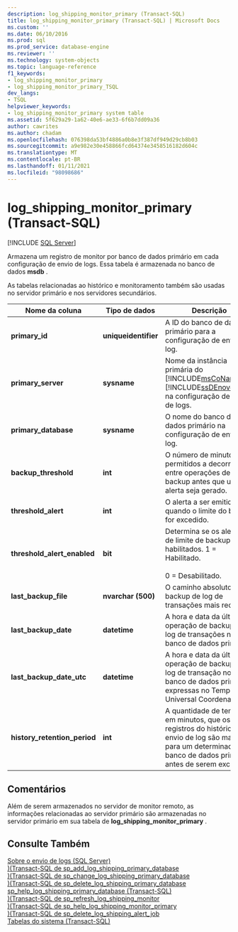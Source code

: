 ```yaml
---
description: log_shipping_monitor_primary (Transact-SQL)
title: log_shipping_monitor_primary (Transact-SQL) | Microsoft Docs
ms.custom: ''
ms.date: 06/10/2016
ms.prod: sql
ms.prod_service: database-engine
ms.reviewer: ''
ms.technology: system-objects
ms.topic: language-reference
f1_keywords:
- log_shipping_monitor_primary
- log_shipping_monitor_primary_TSQL
dev_langs:
- TSQL
helpviewer_keywords:
- log_shipping_monitor_primary system table
ms.assetid: 5f629a29-1a62-40e6-ae33-6f6b7dd09a36
author: cawrites
ms.author: chadam
ms.openlocfilehash: 076398da53bf4886a0b8e3f387df949d29cb8b03
ms.sourcegitcommit: a9e982e30e458866fcd64374e3458516182d604c
ms.translationtype: MT
ms.contentlocale: pt-BR
ms.lasthandoff: 01/11/2021
ms.locfileid: "98098686"
---
```

# <a name="log_shipping_monitor_primary-transact-sql"></a>log_shipping_monitor_primary (Transact-SQL)
[!INCLUDE [SQL Server](../../includes/applies-to-version/sqlserver.md)]

  Armazena um registro de monitor por banco de dados primário em cada configuração de envio de logs. Essa tabela é armazenada no banco de dados **msdb** .  
  
 As tabelas relacionadas ao histórico e monitoramento também são usadas no servidor primário e nos servidores secundários.   
  
|Nome da coluna|Tipo de dados|Descrição|  
|-----------------|---------------|-----------------|  
|**primary_id**|**uniqueidentifier**|A ID do banco de dados primário para a configuração de envio de log.|  
|**primary_server**|**sysname**|Nome da instância primária do [!INCLUDE[msCoName](../../includes/msconame-md.md)] [!INCLUDE[ssDEnoversion](../../includes/ssdenoversion-md.md)] na configuração de envio de logs.|  
|**primary_database**|**sysname**|O nome do banco de dados primário na configuração de envio de log.|  
|**backup_threshold**|**int**|O número de minutos permitidos a decorrer entre operações de backup antes que um alerta seja gerado.|  
|**threshold_alert**|**int**|O alerta a ser emitido quando o limite do backup for excedido.|  
|**threshold_alert_enabled**|**bit**|Determina se os alertas de limite de backup foram habilitados. 1 = Habilitado.<br /><br /> 0 = Desabilitado.|  
|**last_backup_file**|**nvarchar (500)**|O caminho absoluto de backup de log de transações mais recente.|  
|**last_backup_date**|**datetime**|A hora e data da última operação de backup de log de transações no banco de dados primário.|  
|**last_backup_date_utc**|**datetime**|A hora e data da última operação de backup de log de transação no banco de dados primário, expressas no Tempo Universal Coordenado.|  
|**history_retention_period**|**int**|A quantidade de tempo, em minutos, que os registros do histórico do envio de log são mantidos para um determinado banco de dados primário antes de serem excluídos.|  
  
## <a name="remarks"></a>Comentários  
 Além de serem armazenados no servidor de monitor remoto, as informações relacionadas ao servidor primário são armazenadas no servidor primário em sua tabela de **log_shipping_monitor_primary** .  
  
## <a name="see-also"></a>Consulte Também  
 [Sobre o envio de logs &#40;SQL Server&#41;](../../database-engine/log-shipping/about-log-shipping-sql-server.md)   
 [&#41;&#40;Transact-SQL de sp_add_log_shipping_primary_database ](../../relational-databases/system-stored-procedures/sp-add-log-shipping-primary-database-transact-sql.md)   
 [&#41;&#40;Transact-SQL de sp_change_log_shipping_primary_database ](../../relational-databases/system-stored-procedures/sp-change-log-shipping-primary-database-transact-sql.md)   
 [&#41;&#40;Transact-SQL de sp_delete_log_shipping_primary_database ](../../relational-databases/system-stored-procedures/sp-delete-log-shipping-primary-database-transact-sql.md)   
 [sp_help_log_shipping_primary_database &#40;Transact-SQL&#41;](../../relational-databases/system-stored-procedures/sp-help-log-shipping-primary-database-transact-sql.md)   
 [&#41;&#40;Transact-SQL de sp_refresh_log_shipping_monitor ](../../relational-databases/system-stored-procedures/sp-refresh-log-shipping-monitor-transact-sql.md)   
 [&#41;&#40;Transact-SQL de sp_help_log_shipping_monitor_primary ](../../relational-databases/system-stored-procedures/sp-help-log-shipping-monitor-primary-transact-sql.md)   
 [&#41;&#40;Transact-SQL de sp_delete_log_shipping_alert_job ](../../relational-databases/system-stored-procedures/sp-delete-log-shipping-alert-job-transact-sql.md)   
 [Tabelas do sistema &#40;Transact-SQL&#41;](../../relational-databases/system-tables/system-tables-transact-sql.md)  
  
  
